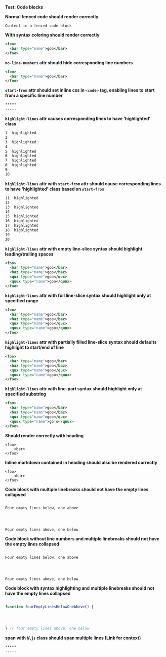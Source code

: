 **Test: Code blocks**

**Normal fenced code should render correctly**

```
Content in a fenced code block
```

**With syntax coloring should render correctly**

```xml
<foo>
  <bar type="name">goo</bar>
</foo>
```

**`no-line-numbers` attr should hide corresponding line numbers**

```xml {.no-line-numbers}
<foo>
  <bar type="name">goo</bar>
</foo>
```

**`start-from` attr should set inline css in `<code>` tag, enabling lines to start from a specific line number**
```markdown {start-from=30}
*****
-----
```

**`highlight-lines` attr causes corresponding lines to have 'highlighted' class**
```markdown {highlight-lines="1,3,5-8"}
1  highlighted
2
3  highlighted
4
5  highlighted
6  highlighted
7  highlighted
8  highlighted
9
10
```

**`highlight-lines` attr with `start-from` attr should cause corresponding lines to have 'highlighted' class based on `start-from`**
```markdown {start-from=11 highlight-lines="11,13,15-18"}
11  highlighted
12
13  highlighted
14
15  highlighted
16  highlighted
17  highlighted
18  highlighted
19
20
```

**`highlight-lines` attr with empty line-slice syntax should highlight leading/trailing spaces**
```xml {highlight-lines="2[:],4[:]-5[:]"}
<foo>
  <bar type="name">goo</bar>
  <baz type="name">goo</baz>
  <qux type="name">goo</qux>
  <quux type="name">goo</quux>
</foo>
```

**`highlight-lines` attr with full line-slice syntax should highlight only at specified range**
```xml {highlight-lines="1[1:4],2[5:13],3[2:10]-4,5-6[1:4]"}
<foo>
  <bar type="name">goo</bar>
  <baz type="name">goo</baz>
  <qux type="name">goo</qux>
  <quux type="name">goo</quux>
</foo>
```

**`highlight-lines` attr with partially filled line-slice syntax should defaults highlight to start/end of line**
```xml {highlight-lines="1[1:],2[:13],3[2:]-4,5-6[:2]"}
<foo>
  <bar type="name">goo</bar>
  <baz type="name">goo</baz>
  <qux type="name">goo</qux>
  <quux type="name">goo</quux>
</foo>
```

**`highlight-lines` attr with line-part syntax should highlight only at specified substring**
```xml {highlight-lines="2['type'],3['baz'],4['goo</qux>'],5['go\'o']"}
<foo>
  <bar type="name">goo</bar>
  <baz type="name">goo</baz>
  <qux type="name">goo</qux>
  <quux type="name">go'o</quux>
</foo>
```

**Should render correctly with heading**

```{heading="A heading"}
<foo>
    <bar>
</foo>
```

**Inline markdown contained in heading should also be rendered correctly**

```{heading="**Bold**, _Italic_, ___Bold and Italic___, ~~Strike through~~, ****Super Bold****, $$Underline$$, ==Highlight==, ++Large++, --Small--, :+1: :exclamation: :x: :construction:<br>We support page breaks"}
<foo>
    <bar>
</foo>
```

**Code block with multiple linebreaks should not have the empty lines collapsed**

```

Four empty lines below, one above




Four empty lines above, one below

```

**Code block without line numbers and multiple linebreaks should not have the empty lines collapsed**

```{.no-line-numbers}

Four empty lines below, one above




Four empty lines above, one below

```

**Code block with syntax highlighting and multiple linebreaks should not have the empty lines collapsed**

```js

function fourEmptyLinesBelowOneAbove() {




} // four empty lines above, one below

```

**span with `hljs` class should span multiple lines [(Link for context)](https://github.com/MarkBind/markbind/pull/991#issuecomment-586547275)**

```markdown
*****
-----
```
